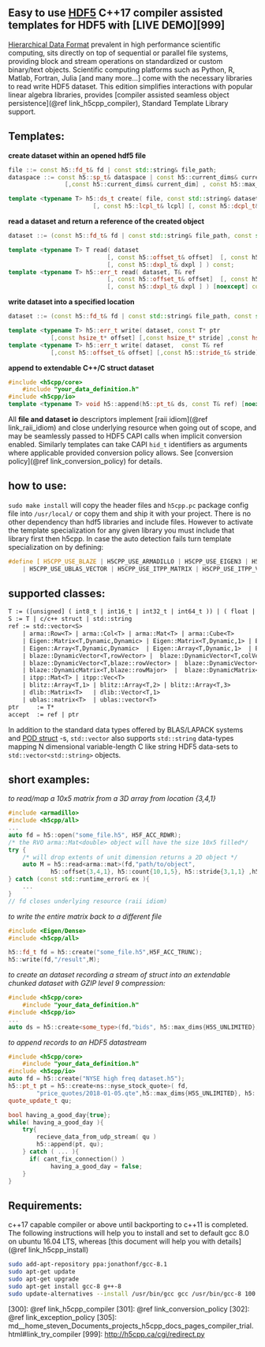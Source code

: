<!---
 Copyright (c) 2018 vargaconsulting, Toronto,ON Canada
 Author: Varga, Steven <steven@vargaconsulting.ca>
--->

Easy to use  [HDF5][hdf5] C++17 compiler assisted templates for HDF5 with [LIVE DEMO][999] 
----------------------------------------------------------------------------------------------------

[Hierarchical Data Format][hdf5] prevalent in high performance scientific computing, sits directly on top of sequential or parallel file systems, providing block and stream operations on standardized or custom binary/text objects. Scientific computing platforms such as Python, R, Matlab, Fortran,  Julia [and many more...] come with the necessary libraries to read write HDF5 dataset. This edition simplifies interactions with popular linear algebra libraries, provides [compiler assisted seamless object persistence](@ref link_h5cpp_compiler), Standard Template Library support.

Templates:
----------

**create dataset within an opened hdf5 file**

```cpp
file ::= const h5::fd_t& fd | const std::string& file_path;
dataspace ::= const h5::sp_t& dataspace | const h5::current_dims& current_dim [, const h5::max_dims& max_dims ] |  
				[,const h5::current_dims& current_dim] , const h5::max_dims& max_dims;

template <typename T> h5::ds_t create( file, const std::string& dataset_path, dataspace, 
						[, const h5::lcpl_t& lcpl] [, const h5::dcpl_t& dcpl] [, const h5::dapl_t& dapl]  );

```

**read a dataset and return a reference of the created object**
```cpp
dataset ::= (const h5::fd_t& fd | const std::string& file_path, const std::string& dataset_path ) | const h5::ds_t& ds;

template <typename T> T read( dataset
							[, const h5::offset_t& offset]  [, const h5::stride_t& stride] [, const h5::count_t& count]
							[, const h5::dxpl_t& dxpl ] ) const;
template <typename T> h5::err_t read( dataset, T& ref 
							[, const h5::offset_t& offset]  [, const h5::stride_t& stride] [, const h5::count_t& count]
							[, const h5::dxpl_t& dxpl ] ) [noexcept] const;						 
```

**write dataset into a specified location**
```cpp
dataset ::= (const h5::fd_t& fd | const std::string& file_path, const std::string& dataset_path ) | const h5::ds_t& ds;

template <typename T> h5::err_t write( dataset, const T* ptr
			[,const hsize_t* offset] [,const hsize_t* stride] ,const hsize_t* count [, const h5::dxpl_t dxpl ]  ) noexcept;
template <typename T> h5::err_t write( dataset,  const T& ref
			[,const h5::offset_t& offset] [,const h5::stride_t& stride]  [,const& h5::dxcpl_t& dxpl] ) [noexept];
```

**append to extendable C++/C struct dataset**
```cpp
#include <h5cpp/core>
	#include "your_data_definition.h"
#include <h5cpp/io>
template <typename T> void h5::append(h5::pt_t& ds, const T& ref) [noexcept];
```

All **file and dataset io** descriptors implement [raii idiom](@ref link_raii_idiom) and close underlying resource when going out of scope, 
and may be seamlessly passed to HDF5 CAPI calls when implicit conversion enabled. Similarly templates can take CAPI `hid_t` identifiers as arguments where applicable provided conversion policy allows. See [conversion policy](@ref link_conversion_policy) for details.

how to use:
-----------
`sudo make install` will copy the header files and `h5cpp.pc` package config file into `/usr/local/` or copy them and ship it with your project.
There is no other dependency than hdf5 libraries and include files. However to activate the template specialization for any given library you must include that library first then h5cpp. In case the auto detection fails turn template specialization on by defining:
```cpp
#define [ H5CPP_USE_BLAZE | H5CPP_USE_ARMADILLO | H5CPP_USE_EIGEN3 | H5CPP_USE_UBLAS_MATRIX 
	| H5CPP_USE_UBLAS_VECTOR | H5CPP_USE_ITPP_MATRIX | H5CPP_USE_ITPP_VECTOR | H5CPP_USE_BLITZ | H5CPP_USE_DLIB | H5CPP_USE_ETL ]
```


supported classes:
----------------------
```yacc
T := ([unsigned] ( int8_t | int16_t | int32_t | int64_t )) | ( float | double  )
S := T | c/c++ struct | std::string
ref := std::vector<S> 
	| arma::Row<T> | arma::Col<T> | arma::Mat<T> | arma::Cube<T> 
	| Eigen::Matrix<T,Dynamic,Dynamic> | Eigen::Matrix<T,Dynamic,1> | Eigen::Matrix<T,1,Dynamic>
	| Eigen::Array<T,Dynamic,Dynamic>  | Eigen::Array<T,Dynamic,1>  | Eigen::Array<T,1,Dynamic>
	| blaze::DynamicVector<T,rowVector> |  blaze::DynamicVector<T,colVector>
	| blaze::DynamicVector<T,blaze::rowVector> |  blaze::DynamicVector<T,blaze::colVector>
	| blaze::DynamicMatrix<T,blaze::rowMajor>  |  blaze::DynamicMatrix<T,blaze::colMajor>
	| itpp::Mat<T> | itpp::Vec<T>
	| blitz::Array<T,1> | blitz::Array<T,2> | blitz::Array<T,3>
	| dlib::Matrix<T>   | dlib::Vector<T,1> 
	| ublas::matrix<T>  | ublas::vector<T>
ptr 	:= T* 
accept 	:= ref | ptr 
```
In addition to the standard data types offered by BLAS/LAPACK systems and [POD struct][12] -s,  `std::vector` also supports `std::string` data-types mapping N dimensional variable-length C like string HDF5 data-sets to `std::vector<std::string>` objects.

short  examples:
----------------
*to read/map a 10x5 matrix from a 3D array from location {3,4,1}*
```cpp
#include <armadillo>
#include <h5cpp/all>
...
auto fd = h5::open("some_file.h5", H5F_ACC_RDWR);
/* the RVO arma::Mat<double> object will have the size 10x5 filled*/
try {
	/* will drop extents of unit dimension returns a 2D object */
	auto M = h5::read<arma::mat>(fd,"path/to/object", 
			h5::offset{3,4,1}, h5::count{10,1,5}, h5::stride{3,1,1} ,h5::block{2,1,1} );
} catch (const std::runtime_error& ex ){
	...
}
// fd closes underlying resource (raii idiom)
```
*to write the entire matrix back to a different file*
```cpp
#include <Eigen/Dense>
#include <h5cpp/all>

h5::fd_t fd = h5::create("some_file.h5",H5F_ACC_TRUNC);
h5::write(fd,"/result",M);
```

*to create an dataset recording a stream of struct into an extendable chunked dataset with GZIP level 9 compression:*
```cpp
#include <h5cpp/core>
	#include "your_data_definition.h"
#include <h5cpp/io>
...
auto ds = h5::create<some_type>(fd,"bids", h5::max_dims{H5S_UNLIMITED}, h5::chunk{1000} | h5::gzip{9});
```
*to append records to an HDF5 datastream* 
```cpp
#include <h5cpp/core>
	#include "your_data_definition.h"
#include <h5cpp/io>
auto fd = h5::create("NYSE high freq dataset.h5");
h5::pt_t pt = h5::create<ns::nyse_stock_quote>( fd, 
		"price_quotes/2018-01-05.qte",h5::max_dims{H5S_UNLIMITED}, h5::chunk{1024} | h5::gzip{9} );
quote_update_t qu;

bool having_a_good_day{true};
while( having_a_good_day ){
	try{
		recieve_data_from_udp_stream( qu )
		h5::append(pt, qu);
	} catch ( ... ){
	  if( cant_fix_connection() )
	  		having_a_good_day = false; 
	}
}
```

Requirements:
------------
c++17 capable compiler or above until backporting to c++11 is completed. The following instructions will help you to
install and set to default gcc 8.0 on ubuntu 16.04 LTS, whereas [this document will help you with details](@ref link_h5cpp_install)
```bash
sudo add-apt-repository ppa:jonathonf/gcc-8.1 
sudo apt-get update 
sudo apt-get upgrade
sudo apt-get install gcc-8 g++-8
sudo update-alternatives --install /usr/bin/gcc gcc /usr/bin/gcc-8 100 --slave /usr/bin/g++ g++ /usr/bin/g++-8
```

[hdf5]: https://support.hdfgroup.org/HDF5/doc/H5.intro.html
[1]: http://en.cppreference.com/w/cpp/container/vector
[2]: http://arma.sourceforge.net
[4]: https://support.hdfgroup.org/HDF5/doc/RM/RM_H5Front.html
[5]: https://support.hdfgroup.org/HDF5/release/obtain5.html
[6]: http://eigen.tuxfamily.org/index.php?title=Main_Page
[7]: http://www.boost.org/doc/libs/1_65_1/libs/numeric/ublas/doc/matrix.htm
[8]: https://julialang.org/
[9]: https://en.wikipedia.org/wiki/Sparse_matrix#Compressed_sparse_row_.28CSR.2C_CRS_or_Yale_format.29
[10]: https://en.wikipedia.org/wiki/Sparse_matrix#Compressed_sparse_column_.28CSC_or_CCS.29
[11]: https://en.wikipedia.org/wiki/List_of_numerical_libraries#C++
[12]: http://en.cppreference.com/w/cpp/concept/StandardLayoutType
[40]: https://support.hdfgroup.org/HDF5/Tutor/HDF5Intro.pdf
[99]: https://en.wikipedia.org/wiki/C_(programming_language)#Pointers
[100]: http://arma.sourceforge.net/
[101]: http://www.boost.org/doc/libs/1_66_0/libs/numeric/ublas/doc/index.html
[102]: http://eigen.tuxfamily.org/index.php?title=Main_Page#Documentation
[103]: https://sourceforge.net/projects/blitz/
[104]: https://sourceforge.net/projects/itpp/
[105]: http://dlib.net/linear_algebra.html
[106]: https://bitbucket.org/blaze-lib/blaze
[107]: https://github.com/wichtounet/etl
[200]: http://h5cpp.ca/md__home_steven_Documents_projects_h5cpp_profiling_README.html
[201]: http://h5cpp.ca/examples.html
[202]: http://h5cpp.ca/modules.html
[300]: @ref link_h5cpp_compiler
[301]: @ref link_conversion_policy
[302]: @ref link_exception_policy
[305]: md__home_steven_Documents_projects_h5cpp_docs_pages_compiler_trial.html#link_try_compiler
[999]: http://h5cpp.ca/cgi/redirect.py


